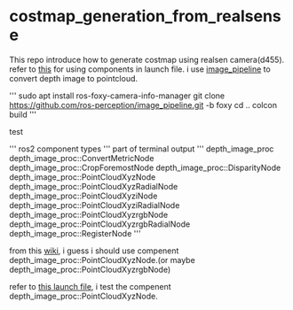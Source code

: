 # costmap_generation_from_realsense
This repo introduce how to generate costmap using realsen camera(d455).
refer to [this](https://github.com/ros2/demos/blob/foxy/composition/launch/composition_demo.launch.py) for using components in launch file.
i use [image_pipeline](https://github.com/ros-perception/image_pipeline/tree/foxy) to convert depth image to pointcloud.

'''
sudo apt install ros-foxy-camera-info-manager
git clone https://github.com/ros-perception/image_pipeline.git -b foxy
cd ..
colcon build
'''

test

'''
ros2 component types
'''
part of terminal output
'''
depth_image_proc
  depth_image_proc::ConvertMetricNode
  depth_image_proc::CropForemostNode
  depth_image_proc::DisparityNode
  depth_image_proc::PointCloudXyzNode
  depth_image_proc::PointCloudXyzRadialNode
  depth_image_proc::PointCloudXyziNode
  depth_image_proc::PointCloudXyziRadialNode
  depth_image_proc::PointCloudXyzrgbNode
  depth_image_proc::PointCloudXyzrgbRadialNode
  depth_image_proc::RegisterNode
'''

from this [wiki](http://wiki.ros.org/depth_image_proc?distro=noetic), i guess i should use compenent depth_image_proc::PointCloudXyzNode.(or maybe depth_image_proc::PointCloudXyzrgbNode)

refer to [this launch file](https://github.com/ros2/demos/blob/foxy/composition/launch/composition_demo.launch.py), i test the compenent depth_image_proc::PointCloudXyzNode.
